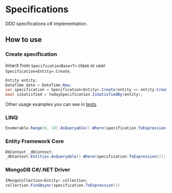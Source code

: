 # Specifications
DDD specifications c# implementation.

## How to use
### Create specification
Inherit from `SpecificationBase<T>` class or user `Specification<Entity>.Create`.
```c#
Entity entity;
DateTime date = DateTime.Now;
var specification = Specification<Entity>.Create(entity => entity.CreationDate == date);
bool isSatisfied = todaySpecification.IsSatisfiedBy(entity);
```
Other usage examples you can see in [tests](https://github.com/tonynuke/Specifications/tree/master/SpecificationsTests).

### LINQ
```c#
Enumerable.Range(0, 10).AsQueryable().Where(specification.ToExpression());
```

### Entity Framework Core
```c#
DbContext _dbContext;
_dbContext.Entities.AsQueryable().Where(specification.ToExpression());
```

### MongoDB C#/.NET Driver
```c#
IMongoCollection<Entity> collection;
collection.FindAsync(specification.ToExpression())
```
